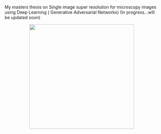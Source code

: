 My masters thesis on Single image super resolution for microscopy images using Deep Learning ( Generative Adversarial Networks) 
(In progress...will be updated soon)



<p align="center"><img src="https://github.com/Saurabh23/Single-Image-Super-resolution-for-high-content-screening-images-using-Deep-Learning/blob/master/thesis_scripts/prelim_results/111.gif" height="342" width="342" /></p>



